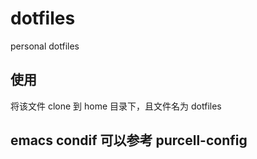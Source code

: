 # dotfiles

personal dotfiles


## 使用

将该文件 clone 到 home 目录下，且文件名为 dotfiles

## emacs condif 可以参考 purcell-config
